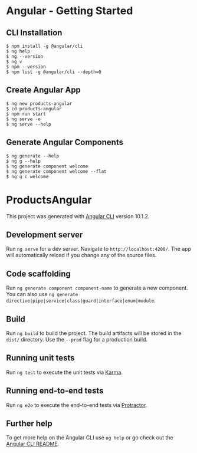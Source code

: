 # Angular - Getting Started

## CLI Installation

```
$ npm install -g @angular/cli
$ ng help
$ ng --version
$ ng v
$ npm --version
$ npm list -g @angular/cli --depth=0
```

## Create Angular App

```
$ ng new products-angular
$ cd products-angular
$ npm run start
$ ng serve -o
$ ng serve --help
```

## Generate Angular Components

```
$ ng generate --help
$ ng g --help
$ ng generate component welcome
$ ng generate component welcome --flat
$ ng g c welcome
```

# ProductsAngular

This project was generated with [Angular CLI](https://github.com/angular/angular-cli) version 10.1.2.

## Development server

Run `ng serve` for a dev server. Navigate to `http://localhost:4200/`. The app will automatically reload if you change any of the source files.

## Code scaffolding

Run `ng generate component component-name` to generate a new component. You can also use `ng generate directive|pipe|service|class|guard|interface|enum|module`.

## Build

Run `ng build` to build the project. The build artifacts will be stored in the `dist/` directory. Use the `--prod` flag for a production build.

## Running unit tests

Run `ng test` to execute the unit tests via [Karma](https://karma-runner.github.io).

## Running end-to-end tests

Run `ng e2e` to execute the end-to-end tests via [Protractor](http://www.protractortest.org/).

## Further help

To get more help on the Angular CLI use `ng help` or go check out the [Angular CLI README](https://github.com/angular/angular-cli/blob/master/README.md).

